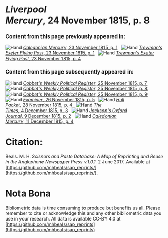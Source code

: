 # *Liverpool Mercury*, 24 November 1815, p. 8  
  
### Content from this page previously appeared in:  
![Hand](http://scissorsandpaste.net/wp-content/uploads/2017/06/smallhandpointer.png) [*Caledonian Mercury*, 23 November 1815, p. 1](https://mhbeals.github.io/sap_html/Caledonian-Mercury/Caledonian-Mercury-23-November-1815-p-1)  
![Hand](http://scissorsandpaste.net/wp-content/uploads/2017/06/smallhandpointer.png) [*Trewman's Exeter Flying Post*, 23 November 1815, p. 1](https://mhbeals.github.io/sap_html/Trewman's-Exeter-Flying-Post/Trewman's-Exeter-Flying-Post-23-November-1815-p-1)  
![Hand](http://scissorsandpaste.net/wp-content/uploads/2017/06/smallhandpointer.png) [*Trewman's Exeter Flying Post*, 23 November 1815, p. 4](https://mhbeals.github.io/sap_html/Trewman's-Exeter-Flying-Post/Trewman's-Exeter-Flying-Post-23-November-1815-p-4)  
  
### Content from this page subsequently appeared in:  
![Hand](http://scissorsandpaste.net/wp-content/uploads/2017/06/smallhandpointer.png) [*Cobbet's Weekly Political Register*, 25 November 1815, p. 7](https://mhbeals.github.io/sap_html/Cobbet's-Weekly-Political-Register/Cobbet's-Weekly-Political-Register-25-November-1815-p-7)  
![Hand](http://scissorsandpaste.net/wp-content/uploads/2017/06/smallhandpointer.png) [*Cobbet's Weekly Political Register*, 25 November 1815, p. 8](https://mhbeals.github.io/sap_html/Cobbet's-Weekly-Political-Register/Cobbet's-Weekly-Political-Register-25-November-1815-p-8)  
![Hand](http://scissorsandpaste.net/wp-content/uploads/2017/06/smallhandpointer.png) [*Cobbet's Weekly Political Register*, 25 November 1815, p. 9](https://mhbeals.github.io/sap_html/Cobbet's-Weekly-Political-Register/Cobbet's-Weekly-Political-Register-25-November-1815-p-9)  
![Hand](http://scissorsandpaste.net/wp-content/uploads/2017/06/smallhandpointer.png) [*Examiner*, 26 November 1815, p. 5](https://mhbeals.github.io/sap_html/Examiner/Examiner-26-November-1815-p-5)  
![Hand](http://scissorsandpaste.net/wp-content/uploads/2017/06/smallhandpointer.png) [*Hull Packet*, 28 November 1815, p. 4](https://mhbeals.github.io/sap_html/Hull-Packet/Hull-Packet-28-November-1815-p-4)  
![Hand](http://scissorsandpaste.net/wp-content/uploads/2017/06/smallhandpointer.png) [*The Times*, 4 December 1815, p. 3](https://mhbeals.github.io/sap_html/The-Times/The-Times-4-December-1815-p-3)  
![Hand](http://scissorsandpaste.net/wp-content/uploads/2017/06/smallhandpointer.png) [*Jackson's Oxford Journal*, 9 December 1815, p. 2](https://mhbeals.github.io/sap_html/Jackson's-Oxford-Journal/Jackson's-Oxford-Journal-9-December-1815-p-2)  
![Hand](http://scissorsandpaste.net/wp-content/uploads/2017/06/smallhandpointer.png) [*Caledonian Mercury*, 11 December 1815, p. 4](https://mhbeals.github.io/sap_html/Caledonian-Mercury/Caledonian-Mercury-11-December-1815-p-4)  


# Citation: 

Beals. M. H. *Scissors and Paste Database: A Map of Reprinting and Reuse in the Anglophone Newspaper Press v.1.0.1.* 2 June 2017. Available at [https://github.com/mhbeals/sap_reprints/](https://github.com/mhbeals/sap_reprints/). 

# Nota Bona

Bibliometric data is time consuming to produce but benefits us all. Please remember to cite or acknowledge this and any other bibliometric data you use in your research. All data is available CC-BY 4.0 at [https://github.com/mhbeals/sap_reprints](https://github.com/mhbeals/sap_reprints)